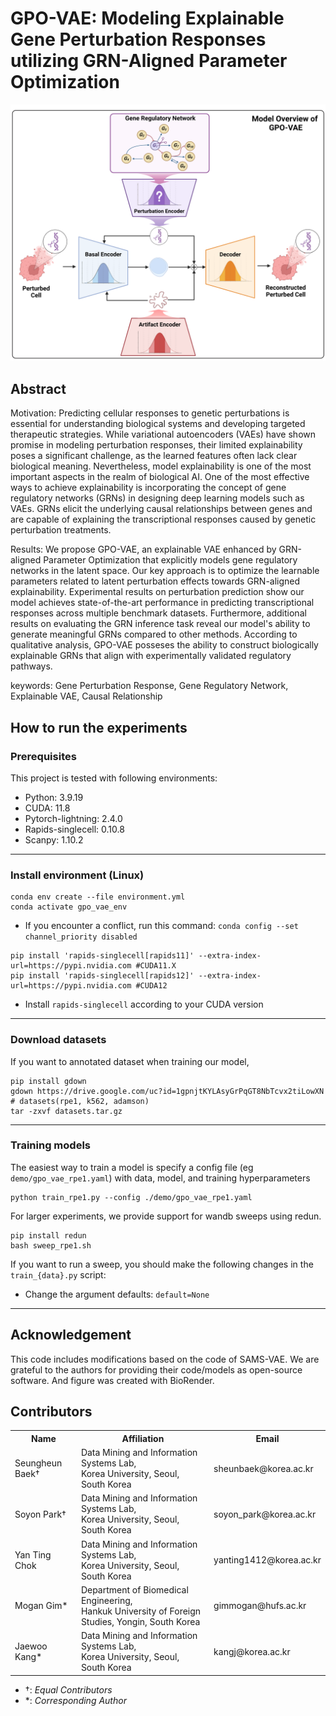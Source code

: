 # GPO-VAE: Modeling Explainable Gene Perturbation Responses utilizing GRN-Aligned Parameter Optimization
![img](./figures/model_overview.png)

## Abstract
Motivation: Predicting cellular responses to genetic perturbations is essential for understanding biological systems and developing targeted therapeutic strategies. While variational autoencoders (VAEs) have shown promise in modeling perturbation responses, their limited explainability poses a significant challenge, as the learned features often lack clear biological meaning. Nevertheless, model explainability is one of the most important aspects in the realm of biological AI. One of the most effective ways to achieve explainability is incorporating the concept of gene regulatory networks (GRNs) in designing deep learning models such as VAEs. GRNs elicit the underlying causal relationships between genes and are capable of explaining the transcriptional responses caused by genetic perturbation treatments.

Results: We propose GPO-VAE, an explainable VAE enhanced by GRN-aligned Parameter Optimization that explicitly models gene regulatory networks in the latent space. Our key approach is to optimize the learnable parameters related to latent perturbation effects towards GRN-aligned explainability. Experimental results on perturbation prediction show our model achieves state-of-the-art performance in predicting transcriptional responses across multiple benchmark datasets. Furthermore, additional results on evaluating the GRN inference task reveal our model's ability to generate meaningful GRNs compared to other methods. According to qualitative analysis, GPO-VAE posseses the ability to construct biologically explainable GRNs that align with experimentally validated regulatory pathways.

keywords: Gene Perturbation Response, Gene Regulatory Network, Explainable VAE, Causal Relationship


## How to run the experiments
### Prerequisites
This project is tested with following environments:
- Python: 3.9.19
- CUDA: 11.8
- Pytorch-lightning: 2.4.0
- Rapids-singlecell: 0.10.8
- Scanpy: 1.10.2
---
### Install environment (Linux)
```
conda env create --file environment.yml
conda activate gpo_vae_env
```
- If you encounter a conflict, run this command: `conda config --set channel_priority disabled`

```
pip install 'rapids-singlecell[rapids11]' --extra-index-url=https://pypi.nvidia.com #CUDA11.X
pip install 'rapids-singlecell[rapids12]' --extra-index-url=https://pypi.nvidia.com #CUDA12
```
- Install `rapids-singlecell` according to your CUDA version

---
### Download datasets
If you want to annotated dataset when training our model,
```
pip install gdown
gdown https://drive.google.com/uc?id=1gpnjtKYLAsyGrPqGT8NbTcvx2tiLowXN # datasets(rpe1, k562, adamson)
tar -zxvf datasets.tar.gz
```
---
### Training models
The easiest way to train a model is specify a config file (eg `demo/gpo_vae_rpe1.yaml`) with data, model, and training hyperparameters
```
python train_rpe1.py --config ./demo/gpo_vae_rpe1.yaml
```
For larger experiments, we provide support for wandb sweeps using redun.
```
pip install redun
bash sweep_rpe1.sh
```
If you want to run a sweep, you should make the following changes in the `train_{data}.py` script:
- Change the argument defaults: `default=None`

---
## Acknowledgement
This code includes modifications based on the code of SAMS-VAE. We are grateful to the authors for providing their code/models as open-source software. And figure was created with BioRender.

## Contributors

<table>
	<tr>
		<th>Name</th>		
		<th>Affiliation</th>
		<th>Email</th>
	</tr>
	<tr>
		<td>Seungheun Baek&dagger;</td>		
		<td>Data Mining and Information Systems Lab,<br>Korea University, Seoul, South Korea</td>
		<td>sheunbaek@korea.ac.kr</td>
	</tr>
	<tr>
		<td>Soyon Park&dagger;</td>		
		<td>Data Mining and Information Systems Lab,<br>Korea University, Seoul, South Korea</td>
		<td>soyon_park@korea.ac.kr</td>
	</tr>
	<tr>
		<td>Yan Ting Chok</td>		
		<td>Data Mining and Information Systems Lab,<br>Korea University, Seoul, South Korea</td>
		<td>yanting1412@korea.ac.kr</td>
	</tr>
	<tr>
		<td>Mogan Gim*</td>		
		<td>Department of Biomedical Engineering,<br>Hankuk University of Foreign Studies, Yongin, South Korea</td>
		<td>gimmogan@hufs.ac.kr</td>
	</tr>
	<tr>
		<td>Jaewoo Kang*</td>		
		<td>Data Mining and Information Systems Lab,<br>Korea University, Seoul, South Korea</td>
		<td>kangj@korea.ac.kr</td>
	</tr>
</table>

- &dagger;: *Equal Contributors*
- &ast;: *Corresponding Author*